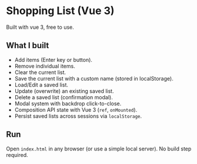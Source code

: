 # Shopping List (Vue 3)

Built with vue 3, free to use.

## What I built
- Add items (Enter key or button).
- Remove individual items.
- Clear the current list.
- Save the current list with a custom name (stored in localStorage).
- Load/Edit a saved list.
- Update (overwrite) an existing saved list.
- Delete a saved list (confirmation modal).
- Modal system with backdrop click-to-close.
- Composition API state with Vue 3 (`ref`, `onMounted`).
- Persist saved lists across sessions via `localStorage`.

## Run
Open `index.html` in any browser (or use a simple local server). No build step required.
